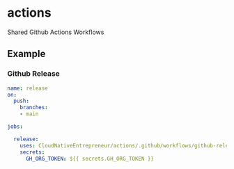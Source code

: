 # actions

Shared Github Actions Workflows

## Example

### Github Release

```yaml
name: release
on:
  push:
    branches:
    - main

jobs:

  release:
    uses: CloudNativeEntrepreneur/actions/.github/workflows/github-release.yaml@main
    secrets:
      GH_ORG_TOKEN: ${{ secrets.GH_ORG_TOKEN }}
```
